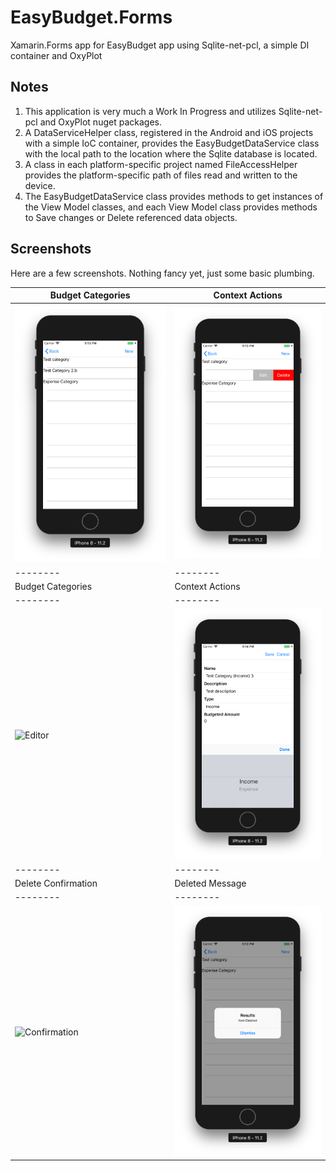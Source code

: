 # EasyBudget.Forms
Xamarin.Forms app for EasyBudget app using Sqlite-net-pcl, a simple DI container and OxyPlot

## Notes
1) This application is very much a Work In Progress and utilizes Sqlite-net-pcl and OxyPlot nuget packages.
2) A DataServiceHelper class, registered in the Android and iOS projects with a simple IoC container, provides the EasyBudgetDataService class with the local path to the location where the Sqlite database is located. 
3) A class in each platform-specific project named FileAccessHelper provides the platform-specific path of files read and written to the device.
4) The EasyBudgetDataService class provides methods to get instances of the View Model classes, and each View Model class provides methods to Save changes or Delete referenced data objects.

## Screenshots
Here are a few screenshots. Nothing fancy yet, just some basic plumbing.

Budget Categories | Context Actions
--------|--------
![Categories](./images/budget_categories_listview.png) | ![Context](./images/budget_categories_listview_contextactions.png)
--------|--------
Budget Categories | Context Actions
--------|--------
![Editor](.images/budget_category_editor.png) | ![Picker](./images/budget_category_edits_picker.png)
--------|--------
Delete Confirmation | Deleted Message
--------|--------
![Confirmation](.images/budget_category_delete_confirmation.png) | ![Message](./images/budget_category_deleted_message.png)

